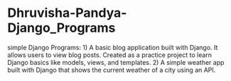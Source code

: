 # Dhruvisha-Pandya-Django_Programs
simple Django Programs: 1) A basic blog application built with Django. It allows users to view blog posts. Created as a practice project to learn Django basics like models, views, and templates.  2) A simple weather app built with Django that shows the current weather of a city using an API.
